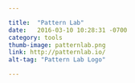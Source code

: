 ```yaml
---

title:  "Pattern Lab"
date:   2016-03-10 10:28:31 -0700
category: tools
thumb-image: patternlab.png
link: http://patternlab.io/
alt-tag: "Pattern Lab Logo"

---
```

